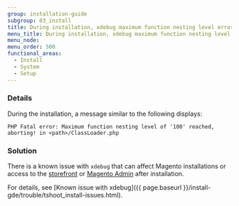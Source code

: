```yaml
---
group: installation-guide
subgroup: 03_install
title: During installation, xdebug maximum function nesting level error
menu_title: During installation, xdebug maximum function nesting level error
menu_node:
menu_order: 500
functional_areas:
  - Install
  - System
  - Setup
---
```


### Details

During the installation, a  message similar to the following displays:

```text
PHP Fatal error: Maximum function nesting level of '100' reached, aborting! in <path>/ClassLoader.php
```

### Solution

There is a known issue with <code>xdebug</code> that can affect Magento installations or access to the [storefront](https://glossary.magento.com/storefront) or [Magento Admin](https://glossary.magento.com/magento-admin) after installation.

For details, see [Known issue with xdebug]({{ page.baseurl }}/install-gde/trouble/tshoot_install-issues.html).
